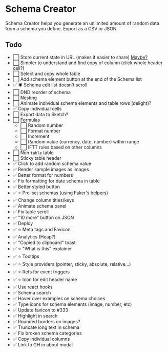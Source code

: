 # Schema Creator

Schema Creator helps you generate an unlimited amount of random data from a schema you define. Export as a CSV or JSON.

## Todo

- ⬜️ Store current state in URL (makes it easier to share) [Maybe?](https://www.npmjs.com/package/use-query-params)
- ⬜️ Simpler to understand and find copy of column (click whole header cell?)
- ⬜️ Select and copy whole table
- ⬜️ Add schema element button at the end of the Schema list
- ✅ 🕷 Schema edit list doesn't scroll
- ⬜️ DND reorder of schema
- ⬜️ ~~Nesting~~
- ⬜️ Animate individual schema elements and table rows (delight)?
- ✅ Copy individual cells
- ⬜️ Export data to Sketch?
- ⬜️ Formulas
  - ⬜️ Random number
  - ⬜️ Format number
  - ⬜️ Increment
  - ⬜️ Random value (currency, date, number) within range
  - ⬜️ IFTT rules based on other columns
- ⬜️ Non `table` table
- ⬜️ Sticky table header
- ✅ Click to add random schema value
- ✅ Render sample images as images
- ✅ Better format for numbers
- ✅ Fix formatting for date schema in table
- ✅ Better styled button
- ✅ ⭐️ Pre-set schemas (using Faker's helpers)
- ✅ Change column titles/keys
- ✅ Animate schema panel
- ✅ Fix table scroll
- ✅ "10 more" button on JSON
- ✅ Deploy
- ✅ ⭐️ Meta tags and Favicon
- ✅ Analytics (Heap?)
- ✅ "Copied to clipboard" toast
- ✅ ⭐️ "What is this" explainer
- ✅ ⭐️ Tooltips
- ✅ ⭐️ Style providers (pointer, sticky, absolute, relative...)
- ✅ ⭐️ Refs for event triggers
- ✅ ⭐️ Icon for edit header name
- ✅ Use react hooks
- ✅ Schema search
- ✅ Hover over examples on schema choices
- ✅ Type icons for schema elements (image, number, etc)
- ✅ Update favicon to #333
- ✅ Highlight in search
- ✅ Rounded borders on images?
- ✅ Truncate long text in schema
- ✅ Fix broken schema categories
- ✅ Copy individual columns
- ✅ Link to GH in about modal
